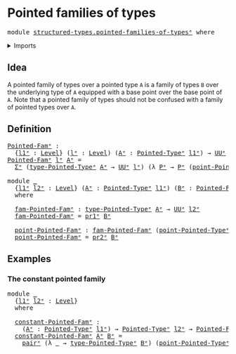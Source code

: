# Pointed families of types

<pre class="Agda"><a id="38" class="Keyword">module</a> <a id="45" href="structured-types.pointed-families-of-types%25E1%25B5%2589.html" class="Module">structured-types.pointed-families-of-typesᵉ</a> <a id="89" class="Keyword">where</a>
</pre>
<details><summary>Imports</summary>

<pre class="Agda"><a id="145" class="Keyword">open</a> <a id="150" class="Keyword">import</a> <a id="157" href="foundation.dependent-pair-types%25E1%25B5%2589.html" class="Module">foundation.dependent-pair-typesᵉ</a>
<a id="190" class="Keyword">open</a> <a id="195" class="Keyword">import</a> <a id="202" href="foundation.universe-levels%25E1%25B5%2589.html" class="Module">foundation.universe-levelsᵉ</a>

<a id="231" class="Keyword">open</a> <a id="236" class="Keyword">import</a> <a id="243" href="structured-types.pointed-types%25E1%25B5%2589.html" class="Module">structured-types.pointed-typesᵉ</a>
</pre>
</details>

## Idea

A pointed family of types over a pointed type `A` is a family of types `B` over
the underlying type of `A` equipped with a base point over the base point of
`A`. Note that a pointed family of types should not be confused with a family of
pointed types over `A`.

## Definition

<pre class="Agda"><a id="Pointed-Famᵉ"></a><a id="587" href="structured-types.pointed-families-of-types%25E1%25B5%2589.html#587" class="Function">Pointed-Famᵉ</a> <a id="600" class="Symbol">:</a>
  <a id="604" class="Symbol">{</a><a id="605" href="structured-types.pointed-families-of-types%25E1%25B5%2589.html#605" class="Bound">l1ᵉ</a> <a id="609" class="Symbol">:</a> <a id="611" href="Agda.Primitive.html#742" class="Postulate">Level</a><a id="616" class="Symbol">}</a> <a id="618" class="Symbol">(</a><a id="619" href="structured-types.pointed-families-of-types%25E1%25B5%2589.html#619" class="Bound">lᵉ</a> <a id="622" class="Symbol">:</a> <a id="624" href="Agda.Primitive.html#742" class="Postulate">Level</a><a id="629" class="Symbol">)</a> <a id="631" class="Symbol">(</a><a id="632" href="structured-types.pointed-families-of-types%25E1%25B5%2589.html#632" class="Bound">Aᵉ</a> <a id="635" class="Symbol">:</a> <a id="637" href="structured-types.pointed-types%25E1%25B5%2589.html#358" class="Function">Pointed-Typeᵉ</a> <a id="651" href="structured-types.pointed-families-of-types%25E1%25B5%2589.html#605" class="Bound">l1ᵉ</a><a id="654" class="Symbol">)</a> <a id="656" class="Symbol">→</a> <a id="658" href="Agda.Primitive.html#429" class="Primitive">UUᵉ</a> <a id="662" class="Symbol">(</a><a id="663" href="Agda.Primitive.html#931" class="Primitive">lsuc</a> <a id="668" href="structured-types.pointed-families-of-types%25E1%25B5%2589.html#619" class="Bound">lᵉ</a> <a id="671" href="Agda.Primitive.html#961" class="Primitive Operator">⊔</a> <a id="673" href="structured-types.pointed-families-of-types%25E1%25B5%2589.html#605" class="Bound">l1ᵉ</a><a id="676" class="Symbol">)</a>
<a id="678" href="structured-types.pointed-families-of-types%25E1%25B5%2589.html#587" class="Function">Pointed-Famᵉ</a> <a id="691" href="structured-types.pointed-families-of-types%25E1%25B5%2589.html#691" class="Bound">lᵉ</a> <a id="694" href="structured-types.pointed-families-of-types%25E1%25B5%2589.html#694" class="Bound">Aᵉ</a> <a id="697" class="Symbol">=</a>
  <a id="701" href="foundation.dependent-pair-types%25E1%25B5%2589.html#585" class="Record">Σᵉ</a> <a id="704" class="Symbol">(</a><a id="705" href="structured-types.pointed-types%25E1%25B5%2589.html#506" class="Function">type-Pointed-Typeᵉ</a> <a id="724" href="structured-types.pointed-families-of-types%25E1%25B5%2589.html#694" class="Bound">Aᵉ</a> <a id="727" class="Symbol">→</a> <a id="729" href="Agda.Primitive.html#429" class="Primitive">UUᵉ</a> <a id="733" href="structured-types.pointed-families-of-types%25E1%25B5%2589.html#691" class="Bound">lᵉ</a><a id="735" class="Symbol">)</a> <a id="737" class="Symbol">(λ</a> <a id="740" href="structured-types.pointed-families-of-types%25E1%25B5%2589.html#740" class="Bound">Pᵉ</a> <a id="743" class="Symbol">→</a> <a id="745" href="structured-types.pointed-families-of-types%25E1%25B5%2589.html#740" class="Bound">Pᵉ</a> <a id="748" class="Symbol">(</a><a id="749" href="structured-types.pointed-types%25E1%25B5%2589.html#568" class="Function">point-Pointed-Typeᵉ</a> <a id="769" href="structured-types.pointed-families-of-types%25E1%25B5%2589.html#694" class="Bound">Aᵉ</a><a id="771" class="Symbol">))</a>

<a id="775" class="Keyword">module</a> <a id="782" href="structured-types.pointed-families-of-types%25E1%25B5%2589.html#782" class="Module">_</a>
  <a id="786" class="Symbol">{</a><a id="787" href="structured-types.pointed-families-of-types%25E1%25B5%2589.html#787" class="Bound">l1ᵉ</a> <a id="791" href="structured-types.pointed-families-of-types%25E1%25B5%2589.html#791" class="Bound">l2ᵉ</a> <a id="795" class="Symbol">:</a> <a id="797" href="Agda.Primitive.html#742" class="Postulate">Level</a><a id="802" class="Symbol">}</a> <a id="804" class="Symbol">(</a><a id="805" href="structured-types.pointed-families-of-types%25E1%25B5%2589.html#805" class="Bound">Aᵉ</a> <a id="808" class="Symbol">:</a> <a id="810" href="structured-types.pointed-types%25E1%25B5%2589.html#358" class="Function">Pointed-Typeᵉ</a> <a id="824" href="structured-types.pointed-families-of-types%25E1%25B5%2589.html#787" class="Bound">l1ᵉ</a><a id="827" class="Symbol">)</a> <a id="829" class="Symbol">(</a><a id="830" href="structured-types.pointed-families-of-types%25E1%25B5%2589.html#830" class="Bound">Bᵉ</a> <a id="833" class="Symbol">:</a> <a id="835" href="structured-types.pointed-families-of-types%25E1%25B5%2589.html#587" class="Function">Pointed-Famᵉ</a> <a id="848" href="structured-types.pointed-families-of-types%25E1%25B5%2589.html#791" class="Bound">l2ᵉ</a> <a id="852" href="structured-types.pointed-families-of-types%25E1%25B5%2589.html#805" class="Bound">Aᵉ</a><a id="854" class="Symbol">)</a>
  <a id="858" class="Keyword">where</a>

  <a id="867" href="structured-types.pointed-families-of-types%25E1%25B5%2589.html#867" class="Function">fam-Pointed-Famᵉ</a> <a id="884" class="Symbol">:</a> <a id="886" href="structured-types.pointed-types%25E1%25B5%2589.html#506" class="Function">type-Pointed-Typeᵉ</a> <a id="905" href="structured-types.pointed-families-of-types%25E1%25B5%2589.html#805" class="Bound">Aᵉ</a> <a id="908" class="Symbol">→</a> <a id="910" href="Agda.Primitive.html#429" class="Primitive">UUᵉ</a> <a id="914" href="structured-types.pointed-families-of-types%25E1%25B5%2589.html#791" class="Bound">l2ᵉ</a>
  <a id="920" href="structured-types.pointed-families-of-types%25E1%25B5%2589.html#867" class="Function">fam-Pointed-Famᵉ</a> <a id="937" class="Symbol">=</a> <a id="939" href="foundation.dependent-pair-types%25E1%25B5%2589.html#697" class="Field">pr1ᵉ</a> <a id="944" href="structured-types.pointed-families-of-types%25E1%25B5%2589.html#830" class="Bound">Bᵉ</a>

  <a id="950" href="structured-types.pointed-families-of-types%25E1%25B5%2589.html#950" class="Function">point-Pointed-Famᵉ</a> <a id="969" class="Symbol">:</a> <a id="971" href="structured-types.pointed-families-of-types%25E1%25B5%2589.html#867" class="Function">fam-Pointed-Famᵉ</a> <a id="988" class="Symbol">(</a><a id="989" href="structured-types.pointed-types%25E1%25B5%2589.html#568" class="Function">point-Pointed-Typeᵉ</a> <a id="1009" href="structured-types.pointed-families-of-types%25E1%25B5%2589.html#805" class="Bound">Aᵉ</a><a id="1011" class="Symbol">)</a>
  <a id="1015" href="structured-types.pointed-families-of-types%25E1%25B5%2589.html#950" class="Function">point-Pointed-Famᵉ</a> <a id="1034" class="Symbol">=</a> <a id="1036" href="foundation.dependent-pair-types%25E1%25B5%2589.html#711" class="Field">pr2ᵉ</a> <a id="1041" href="structured-types.pointed-families-of-types%25E1%25B5%2589.html#830" class="Bound">Bᵉ</a>
</pre>
## Examples

### The constant pointed family

<pre class="Agda"><a id="1103" class="Keyword">module</a> <a id="1110" href="structured-types.pointed-families-of-types%25E1%25B5%2589.html#1110" class="Module">_</a>
  <a id="1114" class="Symbol">{</a><a id="1115" href="structured-types.pointed-families-of-types%25E1%25B5%2589.html#1115" class="Bound">l1ᵉ</a> <a id="1119" href="structured-types.pointed-families-of-types%25E1%25B5%2589.html#1119" class="Bound">l2ᵉ</a> <a id="1123" class="Symbol">:</a> <a id="1125" href="Agda.Primitive.html#742" class="Postulate">Level</a><a id="1130" class="Symbol">}</a>
  <a id="1134" class="Keyword">where</a>

  <a id="1143" href="structured-types.pointed-families-of-types%25E1%25B5%2589.html#1143" class="Function">constant-Pointed-Famᵉ</a> <a id="1165" class="Symbol">:</a>
    <a id="1171" class="Symbol">(</a><a id="1172" href="structured-types.pointed-families-of-types%25E1%25B5%2589.html#1172" class="Bound">Aᵉ</a> <a id="1175" class="Symbol">:</a> <a id="1177" href="structured-types.pointed-types%25E1%25B5%2589.html#358" class="Function">Pointed-Typeᵉ</a> <a id="1191" href="structured-types.pointed-families-of-types%25E1%25B5%2589.html#1115" class="Bound">l1ᵉ</a><a id="1194" class="Symbol">)</a> <a id="1196" class="Symbol">→</a> <a id="1198" href="structured-types.pointed-types%25E1%25B5%2589.html#358" class="Function">Pointed-Typeᵉ</a> <a id="1212" href="structured-types.pointed-families-of-types%25E1%25B5%2589.html#1119" class="Bound">l2ᵉ</a> <a id="1216" class="Symbol">→</a> <a id="1218" href="structured-types.pointed-families-of-types%25E1%25B5%2589.html#587" class="Function">Pointed-Famᵉ</a> <a id="1231" href="structured-types.pointed-families-of-types%25E1%25B5%2589.html#1119" class="Bound">l2ᵉ</a> <a id="1235" href="structured-types.pointed-families-of-types%25E1%25B5%2589.html#1172" class="Bound">Aᵉ</a>
  <a id="1240" href="structured-types.pointed-families-of-types%25E1%25B5%2589.html#1143" class="Function">constant-Pointed-Famᵉ</a> <a id="1262" href="structured-types.pointed-families-of-types%25E1%25B5%2589.html#1262" class="Bound">Aᵉ</a> <a id="1265" href="structured-types.pointed-families-of-types%25E1%25B5%2589.html#1265" class="Bound">Bᵉ</a> <a id="1268" class="Symbol">=</a>
    <a id="1274" href="foundation.dependent-pair-types%25E1%25B5%2589.html#679" class="InductiveConstructor">pairᵉ</a> <a id="1280" class="Symbol">(λ</a> <a id="1283" href="structured-types.pointed-families-of-types%25E1%25B5%2589.html#1283" class="Bound">_</a> <a id="1285" class="Symbol">→</a> <a id="1287" href="structured-types.pointed-types%25E1%25B5%2589.html#506" class="Function">type-Pointed-Typeᵉ</a> <a id="1306" href="structured-types.pointed-families-of-types%25E1%25B5%2589.html#1265" class="Bound">Bᵉ</a><a id="1308" class="Symbol">)</a> <a id="1310" class="Symbol">(</a><a id="1311" href="structured-types.pointed-types%25E1%25B5%2589.html#568" class="Function">point-Pointed-Typeᵉ</a> <a id="1331" href="structured-types.pointed-families-of-types%25E1%25B5%2589.html#1265" class="Bound">Bᵉ</a><a id="1333" class="Symbol">)</a>
</pre>